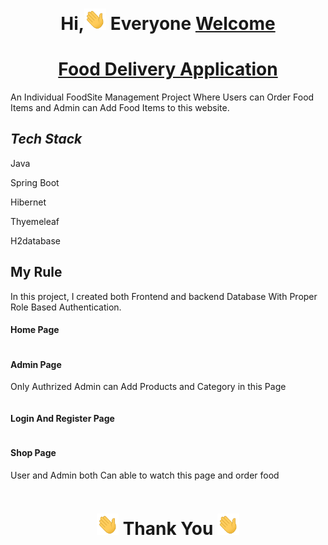
<h1 align="center"> Hi,<img style="width: 35px;" src="https://raw.githubusercontent.com/ABSphreak/ABSphreak/master/gifs/Hi.gif" alt=""> Everyone <a href="https://reliable-llama-c038f5.netlify.app/" target="_blank"> Welcome </a></h1>

<h1 align="center"><a href="https://heroic-cucurucho-c5bc21.netlify.app" target="_blank"> Food Delivery Application</a></h1>

<p>
An Individual FoodSite Management Project Where Users can Order Food Items and Admin can Add Food Items to this website.
</p>

<h2 align="left"><i>Tech Stack</i></h2>
<div align="left">
<p>Java</p>
<p>Spring Boot</p>
<p>Hibernet</p>
<p>Thyemeleaf</p>
<p>H2database</p>
</div>

<h2>My Rule</h2>
<p>In this project, I created both Frontend and backend Database With Proper Role Based Authentication.</p>

<h4>Home Page</h4>
 <div style="display: grid; grid-template-columns: repeat(2,1fr); gap:20px " >
  <img style="width: 100%;" src="https://miro.medium.com/max/4800/1*9GJdiliZr92T-qKsL7DMkA.png" alt="">
 </div>

<h4>Admin Page</h4>
<p>Only Authrized Admin can Add Products and Category in this Page</p>
 <div style="display: grid; grid-template-columns: repeat(2,1fr); gap:20px" >

  <img style="width: 100%;" src="https://miro.medium.com/max/4800/1*rWYRp9cA5Xy0ZUqtgt9USQ.png" alt="">
  <img style="width: 100%;" src="https://miro.medium.com/max/4800/1*0pQ88hNGDT_Eq5AqzRw2AA.png" alt="">
 </div>
<h4>Login And Register Page</h4>
 <div style="display: grid; grid-template-columns: repeat(2,1fr); gap:20px" >

  <img style="width: 100%;" src="https://miro.medium.com/max/4800/1*iaX1NGUPFBVP_rW6dFFfSQ.png" alt="">
  <img style="width: 100%;" src="https://miro.medium.com/max/4800/1*jJmeadxuiUvu5mJ9UVnd9Q.png" alt="">
 </div>

<h4>Shop Page</h4>
<p>User and Admin both Can able to watch this page and order food</p>
 <div style="display: grid; grid-template-columns: repeat(2,1fr); gap:20px " >
 <img style="width: 100%;" src="https://miro.medium.com/max/4800/1*SsHXv3kldRsXQ6gT8PfYTw.png" alt="">
  <img style="width: 100%;" src="https://miro.medium.com/max/4800/1*nYaQQhj6HuwKPcIu136Xbw.png" alt="">
 </div>

<h1 align="center"> <img style="width: 35px;" src="https://raw.githubusercontent.com/ABSphreak/ABSphreak/master/gifs/Hi.gif" alt=""> Thank You <img style="width: 35px;" src="https://raw.githubusercontent.com/ABSphreak/ABSphreak/master/gifs/Hi.gif" alt=""> <a href="https://reliable-llama-c038f5.netlify.app/" target="_blank"> </a></h1>
